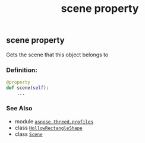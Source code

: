 ﻿---
title: scene property
second_title: Aspose.3D for Python via .NET API References
description: 
type: docs
weight: 170
url: /python-net/aspose.threed.profiles/hollowrectangleshape/scene/
is_root: false
---

## scene property


Gets the scene that this object belongs to
### Definition:
```python
@property
def scene(self):
    ...
```

### See Also
* module [`aspose.threed.profiles`](../../)
* class [`HollowRectangleShape`](/3d/python-net/aspose.threed.profiles/hollowrectangleshape)
* class [`Scene`](/3d/python-net/aspose.threed/scene)
